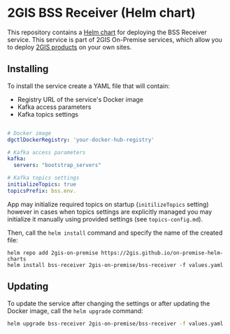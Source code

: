 # 2GIS BSS Receiver (Helm chart)

This repository contains a [Helm chart](https://helm.sh/docs/topics/charts/) for deploying the BSS Receiver service. This service is part of 2GIS On-Premise services, which allow you to deploy [2GIS products](https://dev.2gis.com/) on your own sites.

## Installing

To install the service create a YAML file that will contain:

- Registry URL of the service's Docker image
- Kafka access parameters
- Kafka topics settings

```yaml

# Docker image
dgctlDockerRegistry: 'your-docker-hub-registry'

# Kafka access parameters
kafka:
  servers: "bootstrap_servers"

# Kafka topics settings
initializeTopics: true
topicsPrefix: bss.env.
```

App may initialize required topics on startup (`initilizeTopics` setting) however in cases when topics settings are explicitly managed you may initialize it manually using provided settings (see `topics-config.md`).

Then, call the `helm install` command and specify the name of the created file:

```shell
helm repo add 2gis-on-premise https://2gis.github.io/on-premise-helm-charts
helm install bss-receiver 2gis-on-premise/bss-receiver -f values.yaml
```

## Updating

To update the service after changing the settings or after updating the Docker image, call the `helm upgrade` command:

```bash
helm upgrade bss-receiver 2gis-on-premise/bss-receiver -f values.yaml
```
